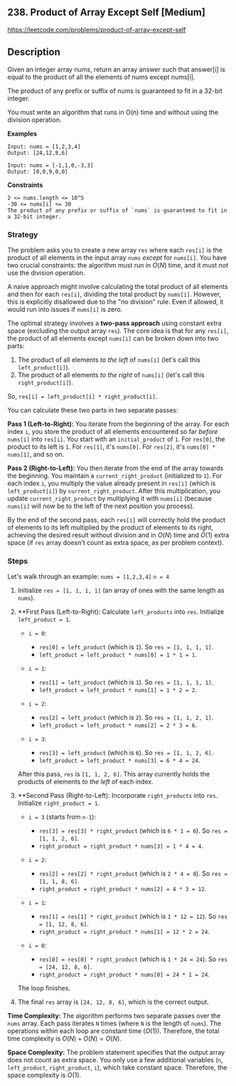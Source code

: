 ## 238. Product of Array Except Self [Medium]

https://leetcode.com/problems/product-of-array-except-self

## Description
Given an integer array nums, return an array answer such that answer[i] is equal to the product of all the elements of nums except nums[i].

The product of any prefix or suffix of nums is guaranteed to fit in a 32-bit integer.

You must write an algorithm that runs in O(n) time and without using the division operation.

**Examples**
```text
Input: nums = [1,2,3,4]
Output: [24,12,8,6]

Input: nums = [-1,1,0,-3,3]
Output: [0,0,9,0,0]
```

**Constraints**

```text
2 <= nums.length <= 10^5
-30 <= nums[i] <= 30
The product of any prefix or suffix of `nums` is guaranteed to fit in a 32-bit integer.
```

### Strategy

The problem asks you to create a new array `res` where each `res[i]` is the product of all elements in the input array `nums` *except* for `nums[i]`. You have two crucial constraints: the algorithm must run in $O(N)$ time, and it must *not* use the division operation.

A naive approach might involve calculating the total product of all elements and then for each `res[i]`, dividing the total product by `nums[i]`. However, this is explicitly disallowed due to the "no division" rule. Even if allowed, it would run into issues if `nums[i]` is zero.

The optimal strategy involves a **two-pass approach** using constant extra space (excluding the output array `res`). The core idea is that for any `res[i]`, the product of all elements except `nums[i]` can be broken down into two parts:
1.  The product of all elements *to the left* of `nums[i]` (let\'s call this `left_product[i]`).
2.  The product of all elements *to the right* of `nums[i]` (let\'s call this `right_product[i]`).

So, `res[i] = left_product[i] * right_product[i]`.

You can calculate these two parts in two separate passes:

**Pass 1 (Left-to-Right):** You iterate from the beginning of the array. For each index `i`, you store the product of all elements encountered so far *before* `nums[i]` into `res[i]`. You start with an `initial_product` of `1`. For `res[0]`, the product to its left is `1`. For `res[1]`, it's `nums[0]`. For `res[2]`, it's `nums[0] * nums[1]`, and so on.

**Pass 2 (Right-to-Left):** You then iterate from the end of the array towards the beginning. You maintain a `current_right_product` (initialized to `1`). For each index `i`, you multiply the value already present in `res[i]` (which is `left_product[i]`) by `current_right_product`. After this multiplication, you update `current_right_product` by multiplying it with `nums[i]` (because `nums[i]` will now be to the left of the next position you process).

By the end of the second pass, each `res[i]` will correctly hold the product of elements to its left multiplied by the product of elements to its right, achieving the desired result without division and in $O(N)$ time and $O(1)$ extra space (if `res` array doesn't count as extra space, as per problem context).

### Steps

Let\'s walk through an example: `nums = [1,2,3,4]`
`n = 4`

1.  Initialize `res = [1, 1, 1, 1]` (an array of ones with the same length as `nums`).

2.  **First Pass (Left-to-Right): Calculate `left_products` into `res`.
    Initialize `left_product = 1`.

    * `i = 0`: 
        * `res[0] = left_product` (which is `1`). So `res = [1, 1, 1, 1]`.
        * `left_product = left_product * nums[0] = 1 * 1 = 1`.

    * `i = 1`: 
        * `res[1] = left_product` (which is `1`). So `res = [1, 1, 1, 1]`.
        * `left_product = left_product * nums[1] = 1 * 2 = 2`.

    * `i = 2`: 
        * `res[2] = left_product` (which is `2`). So `res = [1, 1, 2, 1]`.
        * `left_product = left_product * nums[2] = 2 * 3 = 6`.

    * `i = 3`: 
        * `res[3] = left_product` (which is `6`). So `res = [1, 1, 2, 6]`.
        * `left_product = left_product * nums[3] = 6 * 4 = 24`.

    After this pass, `res` is `[1, 1, 2, 6]`. This array currently holds the products of elements *to the left* of each index.

3.  **Second Pass (Right-to-Left): Incorporate `right_products` into `res`.
    Initialize `right_product = 1`.

    * `i = 3` (starts from `n-1`): 
        * `res[3] = res[3] * right_product` (which is `6 * 1 = 6`). So `res = [1, 1, 2, 6]`.
        * `right_product = right_product * nums[3] = 1 * 4 = 4`.

    * `i = 2`: 
        * `res[2] = res[2] * right_product` (which is `2 * 4 = 8`). So `res = [1, 1, 8, 6]`.
        * `right_product = right_product * nums[2] = 4 * 3 = 12`.

    * `i = 1`: 
        * `res[1] = res[1] * right_product` (which is `1 * 12 = 12`). So `res = [1, 12, 8, 6]`.
        * `right_product = right_product * nums[1] = 12 * 2 = 24`.

    * `i = 0`: 
        * `res[0] = res[0] * right_product` (which is `1 * 24 = 24`). So `res = [24, 12, 8, 6]`.
        * `right_product = right_product * nums[0] = 24 * 1 = 24`.

    The loop finishes.

4.  The final `res` array is `[24, 12, 8, 6]`, which is the correct output.


**Time Complexity:** The algorithm performs two separate passes over the `nums` array. Each pass iterates `N` times (where `N` is the length of `nums`). The operations within each loop are constant time ($O(1)$). Therefore, the total time complexity is $O(N) + O(N) = O(N)$.

**Space Complexity:** The problem statement specifies that the output array does not count as extra space. You only use a few additional variables (`n`, `left_product`, `right_product`, `i`), which take constant space. Therefore, the space complexity is $O(1)$.



